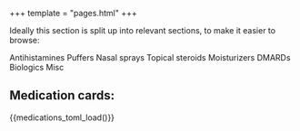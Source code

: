 +++
template = "pages.html"
+++

Ideally this section is split up into relevant sections, to make it easier to browse:

Antihistamines
Puffers
Nasal sprays
Topical steroids
Moisturizers
DMARDs
Biologics
Misc

## Medication cards:

{{medications_toml_load()}}
